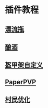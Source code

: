 
# 插件教程

## [漂流瓶](./drift-bottle)
## [酿酒](./brewing)
## [盔甲架自定义](./armor-stand)
## [PaperPVP](./paper-pvp)
## [村民优化](./vo)
